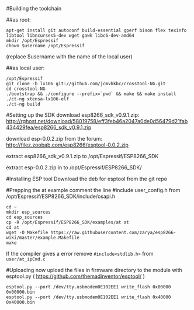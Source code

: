 #Building the toolchain

##as root:
```
apt-get install git autoconf build-essential gperf bison flex texinfo libtool libncurses5-dev wget gawk libc6-dev-amd64
mkdir /opt/Espressif
chown $username /opt/Espressif 
```
(replace $username with the name of the local user)

##as local user:
```
/opt/Espressif
git clone -b lx106 git://github.com/jcmvbkbc/crosstool-NG.git 
cd crosstool-NG
./bootstrap && ./configure --prefix=`pwd` && make && make install
./ct-ng xtensa-lx106-elf
./ct-ng build
```

#Setting up the SDK
download esp8266_sdk_v0.9.1.zip:  http://rghost.net/download/58019758/eff3feb46a2047a0de0d56479d21fab434429fea/esp8266_sdk_v0.9.1.zip

download esp-0.0.2.zip from the forum: http://filez.zoobab.com/esp8266/esptool-0.0.2.zip

extract esp8266_sdk_v0.9.1.zip to /opt/Espressif/ESP8266_SDK

extract esp-0.0.2.zip in to /opt/Espressif/ESP8266_SDK/

#Installing ESP tool
Download the deb for esptool from the git repo

#Prepping the at example
comment the line #include user_config.h from /opt/Espressif/ESP8266_SDK/include/osapi.h
```
cd ~
mkdir esp_sources
cd esp_sources
cp -R /opt/Espressif/ESP8266_SDK/examples/at at
cd at
wget -O Makefile https://raw.githubusercontent.com/zarya/esp8266-wiki/master/example.Makefile
make
```
If the compiler gives a error remove ```#include<stdlib.h>``` from ```user/at_ipCmd.c```

#Uploading
now upload the files in firmware directory to the module with esptool.py ( https://github.com/themadinventor/esptool/ )
```
esptool.py --port /dev/tty.usbmodem0E102EE1 write_flash 0x00000 0x00000.bin
esptool.py --port /dev/tty.usbmodem0E102EE1 write_flash 0x40000 0x40000.bin
```
